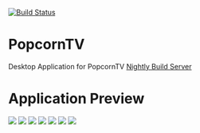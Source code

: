 [![Build Status](http://ci.popcorntv.io/job/PopcornTV-Desktop/badge/icon)](http://ci.popcorntv.io/job/PopcornTV-Desktop/)
# PopcornTV
Desktop Application for PopcornTV
[Nightly Build Server](http://ci.popcorntv.io/job/PopcornTV-Desktop/)

# Application Preview
![](http://i.imgur.com/UeKjcXs.png)
![](http://i.imgur.com/uAJBbBV.png)
![](http://i.imgur.com/7qy1kOZ.png)
![](http://i.imgur.com/xTf1dM2.png)
![](http://i.imgur.com/6kQDYQV.jpg)
![](http://i.imgur.com/Ws9RwH8.jpg)
![](http://i.imgur.com/u01QgRs.png)
